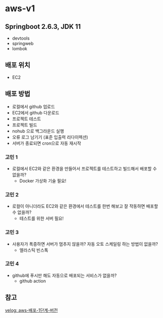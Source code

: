 # aws-v1

## Springboot 2.6.3, JDK 11
- devtools
- springweb
- lombok
## 배포 위치 
- EC2

## 배포 방법
- 로컬에서 github 업로드
- EC2에서 github 다운로드
- 프로젝트 테스트
- 프로젝트 빌드
- nohub 으로 백그라운드 실행
- 오류 로그 남기기 (표준 입출력 리다이렉션)
- 서버가 종료되면 cron으로 자동 재시작

### 고민 1
- 로컬에서 EC2와 같은 환경을 만들어서 프로젝트를 테스트하고 빌드해서 배포할 수 없을까?
  - Docker 가상화 기술 필요!
### 고민 2
- 로컬이 아니더라도 EC2와 같은 환경에서 테스트를 한번 해보고 잘 작동하면 배포할 수 없을까?
  - 테스트를 위한 서버 필요!

### 고민 3
- 사용자가 폭증하면 서버가 멈추지 않을까? 자동 오토 스케일링 하는 방법이 없을까?
  - 엘라스틱 빈스톡
### 고민 4
- github에 푸시만 해도 자동으로 배포되는 서비스가 없을까?
  - github action




## 참고
[velog: aws-배포-1단계-버전](https://velog.io/@wisdom08/aws-%EB%B0%B0%ED%8F%AC-1%EB%8B%A8%EA%B3%84-%EB%B2%84%EC%A0%84)
